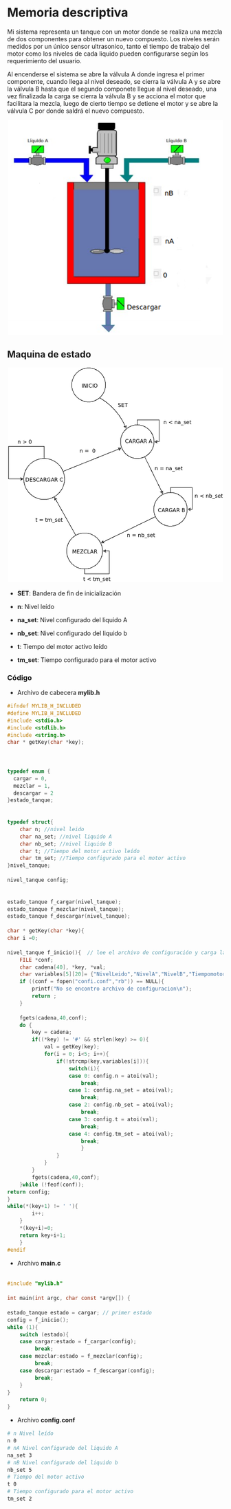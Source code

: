 # Memoria descriptiva

Mi sistema representa un tanque con un motor donde se realiza una mezcla de dos componentes para obtener un nuevo compuesto.  Los niveles serán medidos por un único sensor ultrasonico, tanto el tiempo de trabajo del motor como los niveles de cada liquido pueden configurarse según los requerimiento del usuario.

Al encenderse el sistema se abre la válvula A donde ingresa el primer componente, cuando llega al nivel deseado, se cierra la válvula A y se abre la válvula B hasta que el segundo componete llegue al nivel deseado, una vez finalizada la carga se cierra la válvula B y se acciona el motor que facilitara la mezcla, luego de cierto tiempo se detiene el motor y se abre la válvula C por donde saldrá el nuevo compuesto.
<p align="center">
  <img width="500" height="500" src="https://github.com/LisandroGanduglia/Tanquedemezcla/blob/main/Recursos/esquematanque.png">
</p>

## Maquina de estado
<p align="center">
  <img width="500" height="500" src="https://github.com/LisandroGanduglia/Tanquedemezcla/blob/main/Recursos/maquinadeestado.png">
</p>

- __SET__: Bandera de fin de inicialización

- __n__: Nivel leído

- __na_set__: Nivel configurado del liquido A

- __nb_set__: Nivel configurado del liquido b

- __t__: Tiempo del motor activo leído

- __tm_set__: Tiempo configurado para el motor activo

### Código

- Archivo de cabecera __mylib.h__
```c
#ifndef MYLIB_H_INCLUDED
#define MYLIB_H_INCLUDED
#include <stdio.h>
#include <stdlib.h>
#include <string.h>
char * getKey(char *key);



typedef enum {
  cargar = 0,
  mezclar = 1,
  descargar = 2
}estado_tanque;


typedef struct{
    char n; //nivel leido
    char na_set; //nivel liquido A
    char nb_set; //nivel liquido B
    char t; //Tiempo del motor activo leído
    char tm_set; //Tiempo configurado para el motor activo
}nivel_tanque;

nivel_tanque config;


estado_tanque f_cargar(nivel_tanque);
estado_tanque f_mezclar(nivel_tanque);
estado_tanque f_descargar(nivel_tanque);

char * getKey(char *key){
char i =0;

nivel_tanque f_inicio(){  // lee el archivo de configuración y carga las variables.
    FILE *conf;
    char cadena[40], *key, *val;
    char variables[5][20]= {"NivelLeido","NivelA","NivelB","Tiempomotor","TiempoActivom"},i;
    if ((conf = fopen("confi.conf","rb")) == NULL){
        printf("No se encontro archivo de configuracion\n");
        return ;
    }

    fgets(cadena,40,conf);
    do {
        key = cadena;
        if((*key) != '#' && strlen(key) >= 0){
            val = getKey(key);
            for(i = 0; i<5; i++){
                if(!strcmp(key,variables[i])){
                    switch(i){
                    case 0: config.n = atoi(val);
                        break;
                    case 1: config.na_set = atoi(val);
                        break;
                    case 2: config.nb_set = atoi(val);
                        break;
                    case 3: config.t = atoi(val);
                        break;
                    case 4: config.tm_set = atoi(val);
                        break;
                        }
                }
            }
        }
        fgets(cadena,40,conf);
    }while (!feof(conf));
return config;
}
while(*(key+1) != ' '){
        i++;
    }
    *(key+i)=0;
    return key+i+1;
    }
#endif
```
- Archivo __main.c__
```c

#include "mylib.h"

int main(int argc, char const *argv[]) {

estado_tanque estado = cargar; // primer estado
config = f_inicio();
while (1){
    switch (estado){
    case cargar:estado = f_cargar(config);
         break;
    case mezclar:estado = f_mezclar(config);
         break;
    case descargar:estado = f_descargar(config);
         break;
    }
}
    return 0;
}

```
- Archivo __config.conf__
```bash
# n Nivel leído
n 0
# nA Nivel configurado del liquido A
na_set 3
# nB Nivel configurado del liquido b
nb_set 5
# Tiempo del motor activo
t 0
# Tiempo configurado para el motor activo
tm_set 2

```
